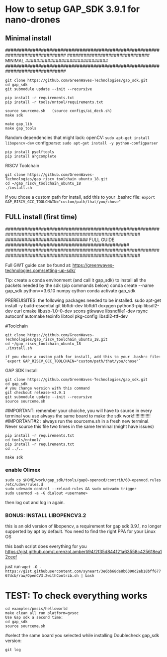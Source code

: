# How to setup GAP_SDK 3.9.1 for nano-drones
## Minimal install
##############################################################################
##############################	MINIMAL	##############################
##############################################################################

```
git clone https://github.com/GreenWaves-Technologies/gap_sdk.git
cd gap_sdk
git submodule update --init --recursive
```

```
pip install -r requirements.txt
pip install -r tools/nntool/requirements.txt
```

```
source sourceme.sh   (source configs/ai_deck.sh)
make sdk
```

```
make gap_lib
make gap_tools
```

Random dependencies that might lack:
openCV:  	`sudo apt-get install libopencv-dev`
configparse: 	`sudo apt-get install -y python-configparser`

```
pip install pyelftools
pip install argcomplete
```

RISCV Toolchain

```
git clone https://github.com/GreenWaves-Technologies/gap_riscv_toolchain_ubuntu_18.git
cd ~/gap_riscv_toolchain_ubuntu_18
./install.sh
```

if you chose a custom path for install, add this to your .bashrc file:
`export GAP_RISCV_GCC_TOOLCHAIN="custom/path/that/you/chose"`

## FULL install (first time)

#########################################################################################################
##############################     FULL GUIDE    #############################################
#########################################################################################################

Full GWT guide can be found at: https://greenwaves-technologies.com/setting-up-sdk/

Tip: create a conda environment (and call it gap_sdk) to install all the packets needed by the sdk (pip commands below)
conda create --name gap_sdk python==3.6.10 numpy cython
conda activate gap_sdk

PREREUISITES: the following packages needed to be installed.
sudo apt-get install -y build-essential git libftdi-dev libftdi1 doxygen python3-pip libsdl2-dev curl cmake libusb-1.0-0-dev scons gtkwave libsndfile1-dev rsync autoconf automake texinfo libtool pkg-config libsdl2-ttf-dev

#Toolchain

```
git clone https://github.com/GreenWaves-Technologies/gap_riscv_toolchain_ubuntu_18.git
cd ~/gap_riscv_toolchain_ubuntu_18
./install.sh
```
	if you chose a custom path for install, add this to your .bashrc file:
	`export GAP_RISCV_GCC_TOOLCHAIN="custom/path/that/you/chose"`

GAP SDK Install
```
git clone https://github.com/GreenWaves-Technologies/gap_sdk.git
cd gap_sdk
# you change version with this command
git checkout release-v3.9.1
git submodule update --init --recursive
source sourceme.sh
```

#IMPORTANT: remember your choiche, you will have to source in every terminal you use always the same board to make the sdk work!!!!!!!!!!!!!!
#IMPORTANT#2 : always run the sourceme.sh in a fresh new terminal. Never source this file two times in the same terminal (might have issues)

```
pip install -r requirements.txt
cd tools/nntool/
pip install -r requirements.txt
cd ../..
```

```
make sdk
```

### enable Olimex
```
sudo cp $HOME/work/gap_sdk/tools/gap8-openocd/contrib/60-openocd.rules /etc/udev/rules.d
sudo udevadm control --reload-rules && sudo udevadm trigger
sudo usermod -a -G dialout <username>
```

then log out and log in again.

### BONUS: INSTALL LIBOPENCV3.2
this is an old version of libopencv, a requirement for gap sdk 3.9.1, no longer supperted by apt by default.
You need to find the right PPA for your Linux OS

this bash script does everything for you
https://gist.github.com/LorenzoLamberti94/2f35d844121a63558c425618ea12ceef

just run
`wget -O - https://gist.githubusercontent.com/syneart/3e6bb68de8b6390d2eb18bff67767dcb/raw/OpenCV3.2withContrib.sh | bash`



# TEST: To check everything works

```
cd examples/pmsis/helloworld
make clean all run platform=gvsoc
Use Gap sdk a second time:
cd gap_sdk
source sourceme.sh
```

#select the same board you selected while installing
Doublecheck gap_sdk version:
```
git log
```
